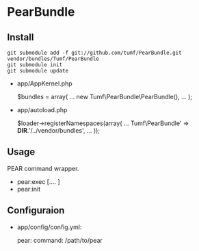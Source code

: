 PearBundle
==========

Install
-------

    git submodule add -f git://github.com/tumf/PearBundle.git vendor/bundles/Tumf/PearBundle
    git submodule init
    git submodule update

* app/AppKernel.php

    $bundles = array(
      ...
      new Tumf\PearBundle\PearBundle(),
      ...
    );
        

* app/autoload.php

    $loader->registerNamespaces(array(
        ...
        Tumf\\PearBundle'      => __DIR__.'/../vendor/bundles',
        ...
    ));


Usage
-----

PEAR command wrapper.

* pear:exec <command> [<args>.... ]
* pear:init


Configuraion
------------

* app/config/config.yml:

    pear:
      command: /path/to/pear
      
